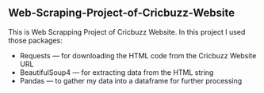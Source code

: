 ## Web-Scraping-Project-of-Cricbuzz-Website

This is Web Scrapping Project of Cricbuzz Website. In this project I used those packages:

* Requests — for downloading the HTML code from the Cricbuzz Website URL
* BeautifulSoup4 — for extracting data from the HTML string
* Pandas — to gather my data into a dataframe for further processing
